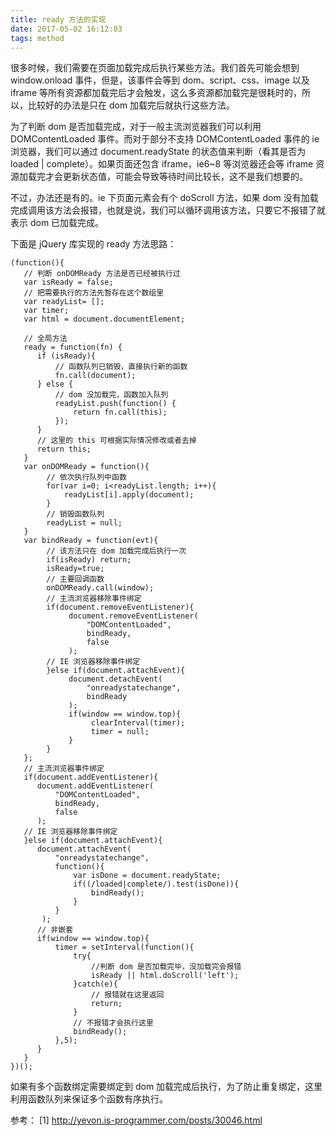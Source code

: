 ```yaml
---
title: ready 方法的实现
date: 2017-05-02 16:12:03
tags: method
---
```


很多时候，我们需要在页面加载完成后执行某些方法。我们首先可能会想到 window.onload 事件，但是，该事件会等到 dom、script、css、image 以及 iframe 等所有资源都加载完后才会触发，这么多资源都加载完是很耗时的，所以，比较好的办法是只在 dom 加载完后就执行这些方法。

<!-- more -->

为了判断 dom 是否加载完成，对于一般主流浏览器我们可以利用 DOMContentLoaded 事件。而对于部分不支持 DOMContentLoaded 事件的 ie 浏览器，我们可以通过 document.readyState 的状态值来判断（看其是否为 loaded | complete）。如果页面还包含 iframe，ie6~8 等浏览器还会等 iframe 资源加载完才会更新状态值，可能会导致等待时间比较长，这不是我们想要的。

不过，办法还是有的。ie 下页面元素会有个 doScroll 方法，如果 dom 没有加载完成调用该方法会报错，也就是说，我们可以循环调用该方法，只要它不报错了就表示 dom 已加载完成。

下面是 jQuery 库实现的 ready 方法思路：

```
(function(){
   // 判断 onDOMReady 方法是否已经被执行过
   var isReady = false; 
   // 把需要执行的方法先暂存在这个数组里
   var readyList= [];
   var timer;
   var html = document.documentElement;

   // 全局方法
   ready = function(fn) {
      if (isReady){
          // 函数队列已销毁，直接执行新的函数
          fn.call(document);
      } else {
          // dom 没加载完，函数加入队列
          readyList.push(function() { 
              return fn.call(this);
          });
      }
      // 这里的 this 可根据实际情况修改或者去掉 
      return this;
   }
   var onDOMReady = function(){
        // 依次执行队列中函数
        for(var i=0; i<readyList.length; i++){
            readyList[i].apply(document);
        }
        // 销毁函数队列
        readyList = null;
   }
   var bindReady = function(evt){
        // 该方法只在 dom 加载完成后执行一次
        if(isReady) return;
        isReady=true;
        // 主要回调函数
        onDOMReady.call(window);
        // 主流浏览器移除事件绑定
        if(document.removeEventListener){
             document.removeEventListener(
                 "DOMContentLoaded",
                 bindReady,
                 false
             );
        // IE 浏览器移除事件绑定
        }else if(document.attachEvent){
             document.detachEvent(
                 "onreadystatechange",
                 bindReady
             );
             if(window == window.top){
                  clearInterval(timer);
                  timer = null;
             }
        }
   };
   // 主流浏览器事件绑定
   if(document.addEventListener){
      document.addEventListener(
          "DOMContentLoaded",
          bindReady,
          false
      );
   // IE 浏览器移除事件绑定
   }else if(document.attachEvent){
      document.attachEvent(
          "onreadystatechange", 
          function(){
              var isDone = document.readyState;
              if((/loaded|complete/).test(isDone)){
                  bindReady();
              }
          }
       );
      // 非嵌套
      if(window == window.top){
          timer = setInterval(function(){
              try{
                  //判断 dom 是否加载完毕，没加载完会报错
                  isReady || html.doScroll('left');
              }catch(e){
                  // 报错就在这里返回
                  return;
              }
              // 不报错才会执行这里
              bindReady();
          },5);
      }
   }
})();
```

如果有多个函数绑定需要绑定到 dom 加载完成后执行，为了防止重复绑定，这里利用函数队列来保证多个函数有序执行。



参考：
[1] http://yevon.is-programmer.com/posts/30046.html